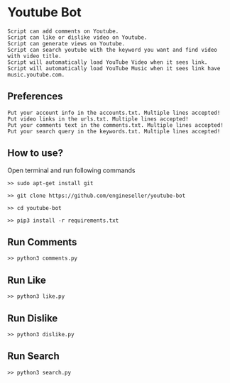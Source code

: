 # Youtube Bot
```
Script can add comments on Youtube.
Script can like or dislike video on Youtube.
Script can generate views on Youtube.
Script can search youtube with the keyword you want and find video with video title.
Script will automatically load YouTube Video when it sees link.
Script will automatically load YouTube Music when it sees link have music.youtube.com.
```

## Preferences
```
Put your account info in the accounts.txt. Multiple lines accepted!
Put video links in the urls.txt. Multiple lines accepted!
Put your comments text in the comments.txt. Multiple lines accepted!
Put your search query in the keywords.txt. Multiple lines accepted!
```

## How to use?
Open terminal and run following commands
```
>> sudo apt-get install git
```
```
>> git clone https://github.com/engineseller/youtube-bot
```
```
>> cd youtube-bot
```
```
>> pip3 install -r requirements.txt
```

## Run Comments
```
>> python3 comments.py
```

## Run Like
```
>> python3 like.py
```

## Run Dislike
```
>> python3 dislike.py
```

## Run Search
```
>> python3 search.py
```
